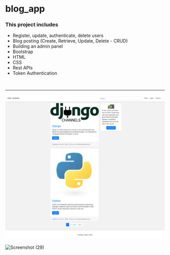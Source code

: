# blog_app

<h3>This project includes</h3>
<ul>
<li>Register, update, authenticate, delete users</li>
<li>Blog posting (Create, Retrieve, Update, Delete - CRUD)</li>
<li>Building an admin panel</li>
<li>Bootstrap</li>
<li>HTML</li>
<li>CSS</li>
<li>Rest APIs </li>
<li>Token Authentication</li>
</ul>
<br>
<hr>
<img src="Screenshot_2020-07-13 Document.png">

![Screenshot (29)](https://user-images.githubusercontent.com/106397517/228134092-6bfd3a54-d47f-44b0-86e7-575c156d560b.png)

